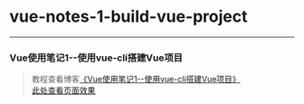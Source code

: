 # vue-notes-1-build-vue-project       
---
### Vue使用笔记1--使用vue-cli搭建Vue项目               

> 教程查看博客[《Vue使用笔记1--使用vue-cli搭建Vue项目》](https://godbasin.github.io/2016/09/03/vue-notes-1-build-vue-project/)                       
> [此处查看页面效果](http://o9zkatzym.bkt.clouddn.com/1-build-vue-project/index.html)
